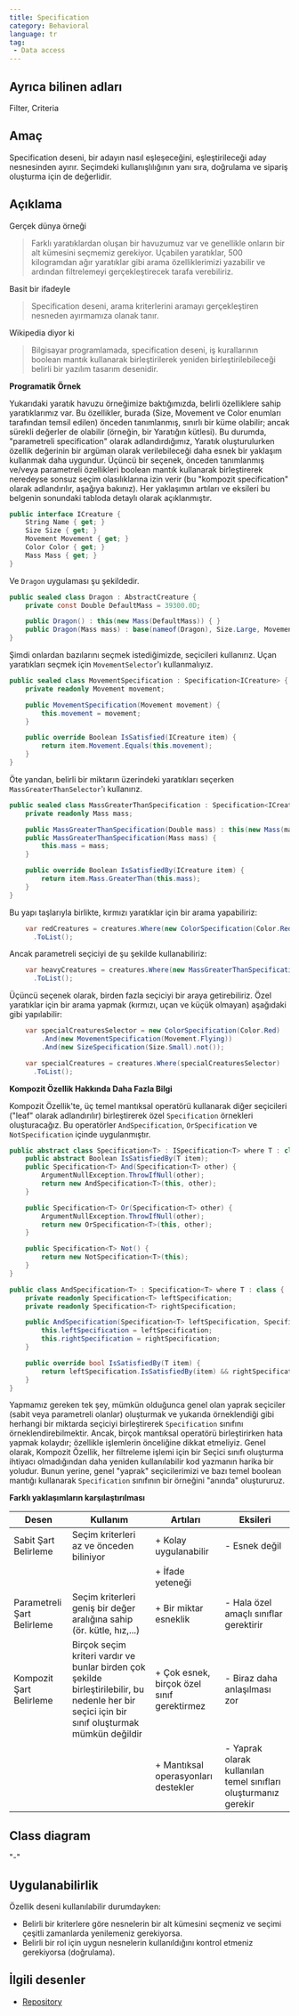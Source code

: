 ```yaml
---
title: Specification
category: Behavioral
language: tr
tag:
 - Data access
---
```


## Ayrıca bilinen adları

Filter, Criteria

## Amaç

Specification deseni, bir adayın nasıl eşleşeceğini, eşleştirileceği aday nesnesinden ayırır. Seçimdeki kullanışlılığının yanı sıra, doğrulama ve sipariş oluşturma için de değerlidir.

## Açıklama

Gerçek dünya örneği

> Farklı yaratıklardan oluşan bir havuzumuz var ve genellikle onların bir alt kümesini seçmemiz gerekiyor. Uçabilen yaratıklar, 500 kilogramdan ağır yaratıklar gibi arama özelliklerimizi yazabilir ve ardından filtrelemeyi gerçekleştirecek tarafa verebiliriz.

Basit bir ifadeyle

> Specification deseni, arama kriterlerini aramayı gerçekleştiren nesneden ayırmamıza olanak tanır.

Wikipedia diyor ki

> Bilgisayar programlamada, specification deseni, iş kurallarının boolean mantık kullanarak birleştirilerek yeniden birleştirilebileceği belirli bir yazılım tasarım desenidir.

**Programatik Örnek**

Yukarıdaki yaratık havuzu örneğimize baktığımızda, belirli özelliklere sahip yaratıklarımız var. Bu özellikler, burada (Size, Movement ve Color enumları tarafından temsil edilen) önceden tanımlanmış, sınırlı bir küme olabilir; ancak sürekli değerler de olabilir (örneğin, bir Yaratığın kütlesi). Bu durumda, "parametreli specification" olarak adlandırdığımız, Yaratık oluşturulurken özellik değerinin bir argüman olarak verilebileceği daha esnek bir yaklaşım kullanmak daha uygundur. Üçüncü bir seçenek, önceden tanımlanmış ve/veya parametreli özellikleri boolean mantık kullanarak birleştirerek neredeyse sonsuz seçim olasılıklarına izin verir (bu "kompozit specification" olarak adlandırılır, aşağıya bakınız). Her yaklaşımın artıları ve eksileri bu belgenin sonundaki tabloda detaylı olarak açıklanmıştır.

```csharp
public interface ICreature {
    String Name { get; }
    Size Size { get; }
    Movement Movement { get; }
    Color Color { get; }
    Mass Mass { get; }
}
```

Ve `Dragon` uygulaması şu şekildedir.

```csharp
public sealed class Dragon : AbstractCreature {
    private const Double DefaultMass = 39300.0D;

    public Dragon() : this(new Mass(DefaultMass)) { }
    public Dragon(Mass mass) : base(nameof(Dragon), Size.Large, Movement.Flying, Color.Red, mass) { }
}
```

Şimdi onlardan bazılarını seçmek istediğimizde, seçicileri kullanırız. Uçan yaratıkları seçmek için `MovementSelector`'ı kullanmalıyız.

```csharp
public sealed class MovementSpecification : Specification<ICreature> {
    private readonly Movement movement;

    public MovementSpecification(Movement movement) {
        this.movement = movement;
    }

    public override Boolean IsSatisfied(ICreature item) {
        return item.Movement.Equals(this.movement);
    }
}
```

Öte yandan, belirli bir miktarın üzerindeki yaratıkları seçerken `MassGreaterThanSelector`'ı kullanırız.

```csharp
public sealed class MassGreaterThanSpecification : Specification<ICreature> {
    private readonly Mass mass;

    public MassGreaterThanSpecification(Double mass) : this(new Mass(mass)) { }
    public MassGreaterThanSpecification(Mass mass) {
        this.mass = mass;
    }

    public override Boolean IsSatisfiedBy(ICreature item) {
        return item.Mass.GreaterThan(this.mass);
    }
}
```

Bu yapı taşlarıyla birlikte, kırmızı yaratıklar için bir arama yapabiliriz:

```csharp
    var redCreatures = creatures.Where(new ColorSpecification(Color.Red).IsSatisfiedBy)
      .ToList();
```

Ancak parametreli seçiciyi de şu şekilde kullanabiliriz:

```csharp
    var heavyCreatures = creatures.Where(new MassGreaterThanSpecification(500.0).IsSatisfiedBy)
      .ToList();
```

Üçüncü seçenek olarak, birden fazla seçiciyi bir araya getirebiliriz. Özel yaratıklar için bir arama yapmak (kırmızı, uçan ve küçük olmayan) aşağıdaki gibi yapılabilir:

```csharp
    var specialCreaturesSelector = new ColorSpecification(Color.Red)
        .And(new MovementSpecification(Movement.Flying))
        .And(new SizeSpecification(Size.Small).not());

    var specialCreatures = creatures.Where(specialCreaturesSelector)
      .ToList();
```

**Kompozit Özellik Hakkında Daha Fazla Bilgi**

Kompozit Özellik'te, üç temel mantıksal operatörü kullanarak diğer seçicileri ("leaf" olarak adlandırılır) birleştirerek özel `Specification` örnekleri oluşturacağız. Bu operatörler `AndSpecification`, `OrSpecification` ve `NotSpecification` içinde uygulanmıştır.

```csharp
public abstract class Specification<T> : ISpecification<T> where T : class {
    public abstract Boolean IsSatisfiedBy(T item);
    public Specification<T> And(Specification<T> other) {
        ArgumentNullException.ThrowIfNull(other);
        return new AndSpecification<T>(this, other);
    }

    public Specification<T> Or(Specification<T> other) {
        ArgumentNullException.ThrowIfNull(other);
        return new OrSpecification<T>(this, other);
    }

    public Specification<T> Not() {
        return new NotSpecification<T>(this);
    }
}
```

```csharp
public class AndSpecification<T> : Specification<T> where T : class {
    private readonly Specification<T> leftSpecification;
    private readonly Specification<T> rightSpecification;

    public AndSpecification(Specification<T> leftSpecification, Specification<T> rightSpecification) {
        this.leftSpecification = leftSpecification;
        this.rightSpecification = rightSpecification;
    }

    public override bool IsSatisfiedBy(T item) {
        return leftSpecification.IsSatisfiedBy(item) && rightSpecification.IsSatisfiedBy(item);
    }
}
```

Yapmamız gereken tek şey, mümkün olduğunca genel olan yaprak seçiciler (sabit veya parametreli olanlar) 
oluşturmak ve yukarıda örneklendiği gibi herhangi bir miktarda seçiciyi birleştirerek ``Specification`` 
sınıfını örneklendirebilmektir. Ancak, birçok mantıksal operatörü birleştirirken hata yapmak kolaydır; 
özellikle işlemlerin önceliğine dikkat etmeliyiz. Genel olarak, Kompozit Özellik, her filtreleme işlemi 
için bir Seçici sınıfı oluşturma ihtiyacı olmadığından daha yeniden kullanılabilir kod yazmanın harika bir 
yoludur. Bunun yerine, genel "yaprak" seçicilerimizi ve bazı temel boolean mantığı kullanarak ``Specification`` 
sınıfının bir örneğini "anında" oluştururuz.

**Farklı yaklaşımların karşılaştırılması**

| Desen                      | Kullanım                                                                                                                                        | Artıları                                   | Eksileri                                                        |
| -------------------------- | ----------------------------------------------------------------------------------------------------------------------------------------------- | ------------------------------------------ | --------------------------------------------------------------- |
| Sabit Şart Belirleme       | Seçim kriterleri az ve önceden biliniyor                                                                                                        | + Kolay uygulanabilir                      | - Esnek değil                                                   |
|                            |                                                                                                                                                 | + İfade yeteneği                           |
| Parametreli Şart Belirleme | Seçim kriterleri geniş bir değer aralığına sahip (ör. kütle, hız,...)                                                                           | + Bir miktar esneklik                      | - Hala özel amaçlı sınıflar gerektirir                          |
| Kompozit Şart Belirleme    | Birçok seçim kriteri vardır ve bunlar birden çok şekilde birleştirilebilir, bu nedenle her bir seçici için bir sınıf oluşturmak mümkün değildir | + Çok esnek, birçok özel sınıf gerektirmez | - Biraz daha anlaşılması zor                                    |
|                            |                                                                                                                                                 | + Mantıksal operasyonları destekler        | - Yaprak olarak kullanılan temel sınıfları oluşturmanız gerekir |

## Class diagram

"-"

## Uygulanabilirlik

Özellik deseni kullanılabilir durumdayken:

* Belirli bir kriterlere göre nesnelerin bir alt kümesini seçmeniz ve seçimi çeşitli zamanlarda yenilemeniz gerekiyorsa.
* Belirli bir rol için uygun nesnelerin kullanıldığını kontrol etmeniz gerekiyorsa (doğrulama).

## İlgili desenler

* [Repository](../../ArchitecturalPatterns/repository/)
